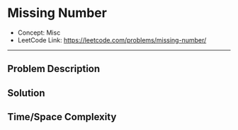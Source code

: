 # Missing Number

- Concept: Misc
- LeetCode Link: https://leetcode.com/problems/missing-number/

---

## Problem Description

## Solution

## Time/Space Complexity


